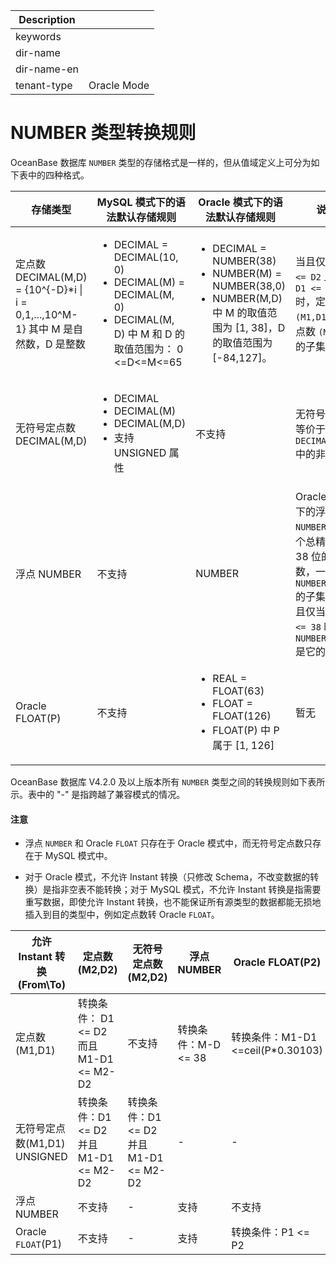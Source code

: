 | Description   |                 |
|---------------|-----------------|
| keywords      |                 |
| dir-name      |                 |
| dir-name-en   |                 |
| tenant-type   | Oracle Mode     |

# NUMBER 类型转换规则

OceanBase 数据库 `NUMBER` 类型的存储格式是一样的，但从值域定义上可分为如下表中的四种格式。

| 存储类型 | MySQL 模式下的语法默认存储规则| Oracle 模式下的语法默认存储规则| 说明 |
| --- | --- | --- | --- |
| 定点数 DECIMAL(M,D) = {10^{-D}*i &#124; i = 0,1,...,10^M-1} 其中 M 是自然数，D 是整数| <ul><li> DECIMAL = DECIMAL(10, 0)</li> <li>DECIMAL(M) = DECIMAL(M, 0)</li> <li>DECIMAL(M, D) 中 M 和 D 的取值范围为： 0 <=D<=M<=65 </li></ul> | <ul><li> DECIMAL = NUMBER(38)</li> <li> NUMBER(M) = NUMBER(38,0)</li> <li> NUMBER(M,D) 中 M 的取值范围为 [1, 38]，D 的取值范围为 [-84,127]。</li></ul>| 当且仅当 `D1 <= D2` 且 `M1-D1 <= M2-D2` 时，定点数 `(M1,D1)` 是定点数 `(M2,D2)` 的子集。 |
|无符号定点数 DECIMAL(M,D) | <ul><li> DECIMAL</li> <li> DECIMAL(M)</li> <li> DECIMAL(M,D) </li> <li>支持 UNSIGNED 属性</li></ul>| 不支持| 无符号定点数等价于定点数 `DECIMAL(M,D)` 中的非负数 |
| 浮点 NUMBER| 不支持| NUMBER| Oracle 模式下的浮点 `NUMBER` 是一个总精度为 38 位的浮点数，一定不是 `NUMBER(M, D)` 的子集；而当且仅当 `M-D <= 38` 时，`NUMBER(M, D)` 是它的子集。 |
| Oracle FLOAT(P)| 不支持| <ul><li>REAL = FLOAT(63) </li> <li>FLOAT = FLOAT(126)</li> <li>FLOAT(P) 中 P 属于 [1, 126]</li></ul>| 暂无 |


OceanBase 数据库 V4.2.0 及以上版本所有 `NUMBER` 类型之间的转换规则如下表所示。表中的 "-" 是指跨越了兼容模式的情况。

<main id="notice" type='notice'>
  <h4>注意</h4>
  <ul><li><p>浮点 <code>NUMBER</code> 和 Oracle <code>FLOAT</code> 只存在于 Oracle 模式中，而无符号定点数只存在于 MySQL 模式中。</p></li>
  <li><p>对于 Oracle 模式，不允许 Instant 转换（只修改 Schema，不改变数据的转换）是指非空表不能转换；对于 MySQL 模式，不允许 Instant 转换是指需要重写数据，即使允许 Instant 转换，也不能保证所有源类型的数据都能无损地插入到目的类型中，例如定点数转 Oracle <code>FLOAT</code>。</p></li></ul>
</main>

| 允许 Instant 转换(From\\To)| 定点数(M2,D2)| 无符号定点数(M2,D2)| 浮点 NUMBER| Oracle FLOAT(P2)|
| --- | --- | --- | --- | --- |
| 定点数(M1,D1)| 转换条件： D1 <= D2 而且 M1-D1 <= M2-D2| 不支持| 转换条件：M-D <= 38| 转换条件：M1-D1 <=ceil(P*0.30103)|
| 无符号定点数(M1,D1) UNSIGNED| 转换条件：D1 <= D2 并且 M1-D1 <= M2-D2| 转换条件：D1 <= D2 并且 M1-D1 <= M2-D2| -| -|
| 浮点 NUMBER| 不支持| -| 支持| 不支持|
| Oracle `FLOAT`(P1)| 不支持| -| 支持| 转换条件：P1 <= P2|
